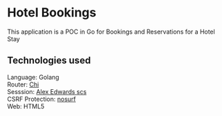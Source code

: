 # Hotel Bookings

This application is a POC in Go for Bookings and Reservations for a Hotel Stay

## Technologies used

Language: Golang  
Router: [Chi](https://github.com/go-chi/chi/v5)   
Sesssion: [Alex Edwards scs](https://github.com/alexedwards/scs/v2)  
CSRF Protection: [nosurf](https://github.com/justinas/nosurf)  
Web: HTML5

